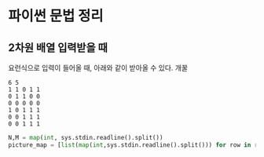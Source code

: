 # 파이썬 문법 정리

## 2차원 배열 입력받을 때

요런식으로 입력이 들어올 때, 아래와 같이 받아올 수 있다. 개꿀
```
6 5
1 1 0 1 1
0 1 1 0 0
0 0 0 0 0
1 0 1 1 1
0 0 1 1 1
0 0 1 1 1
```

```python
N,M = map(int, sys.stdin.readline().split())
picture_map = [list(map(int,sys.stdin.readline().split())) for row in range(0,N)]
```

